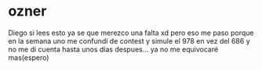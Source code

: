# ozner
Diego si lees esto ya se que merezco una falta xd pero eso me paso porque en la semana uno me confundí de contest y simule el 978 en vez del 686 y no me di cuenta hasta unos días despues... ya no me equivocaré mas(espero)
